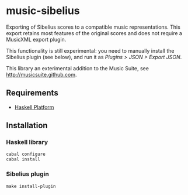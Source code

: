 
# music-sibelius

Exporting of Sibelius scores to a compatible music representations. This export retains most features of the original scores and does not require a MusicXML export plugin.

This functionality is still experimental: you need to manually install the Sibelius plugin (see below), and run it as *Plugins > JSON > Export JSON*.

This library an exterimental addition to the Music Suite, see <http://musicsuite.github.com>.

## Requirements

* [Haskell Platform](http://www.haskell.org/platform)

## Installation

### Haskell library 

    cabal configure
    cabal install

### Sibelius plugin 

    make install-plugin